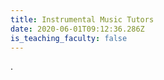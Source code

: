 ```yaml
---
title: Instrumental Music Tutors
date: 2020-06-01T09:12:36.286Z
is_teaching_faculty: false
---
```

.
